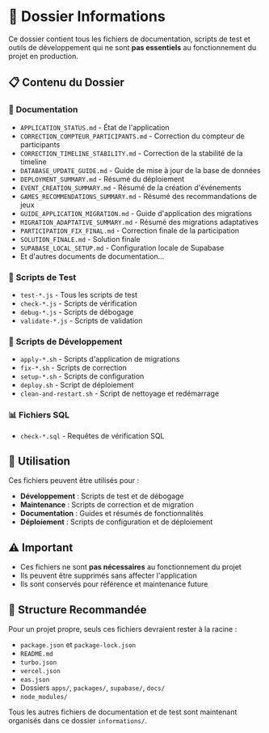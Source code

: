 # 📁 Dossier Informations

Ce dossier contient tous les fichiers de documentation, scripts de test et outils de développement qui ne sont **pas essentiels** au fonctionnement du projet en production.

## 📋 Contenu du Dossier

### 📄 **Documentation**
- `APPLICATION_STATUS.md` - État de l'application
- `CORRECTION_COMPTEUR_PARTICIPANTS.md` - Correction du compteur de participants
- `CORRECTION_TIMELINE_STABILITY.md` - Correction de la stabilité de la timeline
- `DATABASE_UPDATE_GUIDE.md` - Guide de mise à jour de la base de données
- `DEPLOYMENT_SUMMARY.md` - Résumé du déploiement
- `EVENT_CREATION_SUMMARY.md` - Résumé de la création d'événements
- `GAMES_RECOMMENDATIONS_SUMMARY.md` - Résumé des recommandations de jeux
- `GUIDE_APPLICATION_MIGRATION.md` - Guide d'application des migrations
- `MIGRATION_ADAPTATIVE_SUMMARY.md` - Résumé des migrations adaptatives
- `PARTICIPATION_FIX_FINAL.md` - Correction finale de la participation
- `SOLUTION_FINALE.md` - Solution finale
- `SUPABASE_LOCAL_SETUP.md` - Configuration locale de Supabase
- Et d'autres documents de documentation...

### 🧪 **Scripts de Test**
- `test-*.js` - Tous les scripts de test
- `check-*.js` - Scripts de vérification
- `debug-*.js` - Scripts de débogage
- `validate-*.js` - Scripts de validation

### 🔧 **Scripts de Développement**
- `apply-*.sh` - Scripts d'application de migrations
- `fix-*.sh` - Scripts de correction
- `setup-*.sh` - Scripts de configuration
- `deploy.sh` - Script de déploiement
- `clean-and-restart.sh` - Script de nettoyage et redémarrage

### 📊 **Fichiers SQL**
- `check-*.sql` - Requêtes de vérification SQL

## 🎯 **Utilisation**

Ces fichiers peuvent être utilisés pour :
- **Développement** : Scripts de test et de débogage
- **Maintenance** : Scripts de correction et de migration
- **Documentation** : Guides et résumés de fonctionnalités
- **Déploiement** : Scripts de configuration et de déploiement

## ⚠️ **Important**

- Ces fichiers ne sont **pas nécessaires** au fonctionnement du projet
- Ils peuvent être supprimés sans affecter l'application
- Ils sont conservés pour référence et maintenance future

## 📁 **Structure Recommandée**

Pour un projet propre, seuls ces fichiers devraient rester à la racine :
- `package.json` et `package-lock.json`
- `README.md`
- `turbo.json`
- `vercel.json`
- `eas.json`
- Dossiers `apps/`, `packages/`, `supabase/`, `docs/`
- `node_modules/`

Tous les autres fichiers de documentation et de test sont maintenant organisés dans ce dossier `informations/`.
